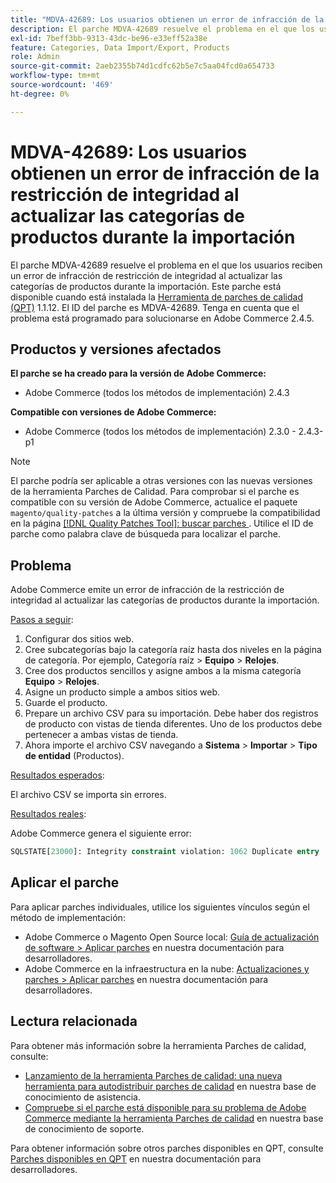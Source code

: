 ```yaml
---
title: "MDVA-42689: Los usuarios obtienen un error de infracción de la restricción de integridad al actualizar las categorías de productos durante la importación"
description: El parche MDVA-42689 resuelve el problema en el que los usuarios reciben un error de infracción de restricción de integridad al actualizar las categorías de productos durante la importación. Este parche está disponible cuando está instalada la [Quality Patches Tool (QPT)](/help/announcements/adobe-commerce-announcements/magento-quality-patches-released-new-tool-to-self-serve-quality-patches.md) 1.1.12. El ID del parche es MDVA-42689. Tenga en cuenta que el problema está programado para solucionarse en Adobe Commerce 2.4.5.
exl-id: 7beff3bb-9313-43dc-be96-e33eff52a38e
feature: Categories, Data Import/Export, Products
role: Admin
source-git-commit: 2aeb2355b74d1cdfc62b5e7c5aa04fcd0a654733
workflow-type: tm+mt
source-wordcount: '469'
ht-degree: 0%

---
```


# MDVA-42689: Los usuarios obtienen un error de infracción de la restricción de integridad al actualizar las categorías de productos durante la importación

El parche MDVA-42689 resuelve el problema en el que los usuarios reciben un error de infracción de restricción de integridad al actualizar las categorías de productos durante la importación. Este parche está disponible cuando está instalada la [Herramienta de parches de calidad (QPT)](/help/announcements/adobe-commerce-announcements/magento-quality-patches-released-new-tool-to-self-serve-quality-patches.md) 1.1.12. El ID del parche es MDVA-42689. Tenga en cuenta que el problema está programado para solucionarse en Adobe Commerce 2.4.5.

## Productos y versiones afectados

**El parche se ha creado para la versión de Adobe Commerce:**

* Adobe Commerce (todos los métodos de implementación) 2.4.3

**Compatible con versiones de Adobe Commerce:**

* Adobe Commerce (todos los métodos de implementación) 2.3.0 - 2.4.3-p1

>[!NOTE]
>
>El parche podría ser aplicable a otras versiones con las nuevas versiones de la herramienta Parches de Calidad. Para comprobar si el parche es compatible con su versión de Adobe Commerce, actualice el paquete `magento/quality-patches` a la última versión y compruebe la compatibilidad en la página [[!DNL Quality Patches Tool]: buscar parches ](https://experienceleague.adobe.com/tools/commerce-quality-patches/index.html?lang=es). Utilice el ID de parche como palabra clave de búsqueda para localizar el parche.

## Problema

Adobe Commerce emite un error de infracción de la restricción de integridad al actualizar las categorías de productos durante la importación.

<u>Pasos a seguir</u>:

1. Configurar dos sitios web.
1. Cree subcategorías bajo la categoría raíz hasta dos niveles en la página de categoría. Por ejemplo, Categoría raíz > **Equipo** > **Relojes**.
1. Cree dos productos sencillos y asigne ambos a la misma categoría **Equipo** > **Relojes**.
1. Asigne un producto simple a ambos sitios web.
1. Guarde el producto.
1. Prepare un archivo CSV para su importación. Debe haber dos registros de producto con vistas de tienda diferentes. Uno de los productos debe pertenecer a ambas vistas de tienda.
1. Ahora importe el archivo CSV navegando a **Sistema** > **Importar** > **Tipo de entidad** (Productos).

<u>Resultados esperados</u>:

El archivo CSV se importa sin errores.

<u>Resultados reales</u>:

Adobe Commerce genera el siguiente error:

```SQL
SQLSTATE[23000]: Integrity constraint violation: 1062 Duplicate entry '1302' for key 'PRIMARY', query was: INSERT INTO `catalog_url_rewrite_product_category` (`url_rewrite_id`,`category_id`,`product_id`) VALUES (?, ?, ?), (?, ?, ?), (?, ?, ?)
```

## Aplicar el parche

Para aplicar parches individuales, utilice los siguientes vínculos según el método de implementación:

* Adobe Commerce o Magento Open Source local: [Guía de actualización de software > Aplicar parches](https://experienceleague.adobe.com/es/docs/commerce-operations/tools/quality-patches-tool/usage) en nuestra documentación para desarrolladores.
* Adobe Commerce en la infraestructura en la nube: [Actualizaciones y parches > Aplicar parches](https://experienceleague.adobe.com/es/docs/commerce-cloud-service/user-guide/develop/upgrade/apply-patches) en nuestra documentación para desarrolladores.

## Lectura relacionada

Para obtener más información sobre la herramienta Parches de calidad, consulte:

* [Lanzamiento de la herramienta Parches de calidad: una nueva herramienta para autodistribuir parches de calidad](/help/announcements/adobe-commerce-announcements/magento-quality-patches-released-new-tool-to-self-serve-quality-patches.md) en nuestra base de conocimiento de asistencia.
* [Compruebe si el parche está disponible para su problema de Adobe Commerce mediante la herramienta Parches de calidad](/help/support-tools/patches-available-in-qpt-tool/check-patch-for-magento-issue-with-magento-quality-patches.md) en nuestra base de conocimiento de soporte.

Para obtener información sobre otros parches disponibles en QPT, consulte [Parches disponibles en QPT](https://experienceleague.adobe.com/tools/commerce-quality-patches/index.html?lang=es) en nuestra documentación para desarrolladores.

